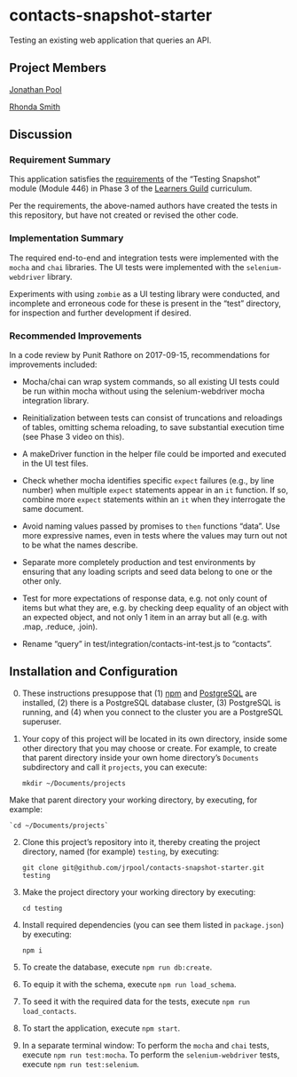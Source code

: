 # contacts-snapshot-starter

Testing an existing web application that queries an API.

## Project Members

[Jonathan Pool](https://github.com/jrpool)

[Rhonda Smith](https://github.com/smithrm941)

## Discussion

### Requirement Summary

This application satisfies the [requirements](https://curriculum.learnersguild.org/modules/Testing-Snapshot--Goal-446/) of the “Testing Snapshot” module (Module 446) in Phase 3 of the [Learners Guild][lg] curriculum.

Per the requirements, the above-named authors have created the tests in this repository, but have not created or revised the other code.

### Implementation Summary

The required end-to-end and integration tests were implemented with the `mocha` and `chai` libraries. The UI tests were implemented with the `selenium-webdriver` library.

Experiments with using `zombie` as a UI testing library were conducted, and incomplete and erroneous code for these is present in the “test” directory, for inspection and further development if desired.

### Recommended Improvements

In a code review by Punit Rathore on 2017-09-15, recommendations for improvements included:

- Mocha/chai can wrap system commands, so all existing UI tests could be run within mocha without using the selenium-webdriver mocha integration library.

- Reinitialization between tests can consist of truncations and reloadings of tables, omitting schema reloading, to save substantial execution time (see Phase 3 video on this).

- A makeDriver function in the helper file could be imported and executed in the UI test files.

- Check whether mocha identifies specific `expect` failures (e.g., by line number) when multiple `expect` statements appear in an `it` function. If so, combine more `expect` statements within an `it` when they interrogate the same document.

- Avoid naming values passed by promises to `then` functions “data”. Use more expressive names, even in tests where the values may turn out not to be what the names describe.

- Separate more completely production and test environments by ensuring that any loading scripts and seed data belong to one or the other only.

- Test for more expectations of response data, e.g. not only count of items but what they are, e.g. by checking deep equality of an object with an expected object, and not only 1 item in an array but all (e.g. with .map, .reduce, .join).

- Rename “query” in test/integration/contacts-int-test.js to “contacts”.

## Installation and Configuration

0. These instructions presuppose that (1) [npm][npm] and [PostgreSQL][pg] are installed, (2) there is a PostgreSQL database cluster, (3) PostgreSQL is running, and (4) when you connect to the cluster you are a PostgreSQL superuser.

1. Your copy of this project will be located in its own directory, inside some other directory that you may choose or create. For example, to create that parent directory inside your own home directory’s `Documents` subdirectory and call it `projects`, you can execute:

    `mkdir ~/Documents/projects`

Make that parent directory your working directory, by executing, for example:

    `cd ~/Documents/projects`

2. Clone this project’s repository into it, thereby creating the project directory, named (for example) `testing`, by executing:

    `git clone git@github.com/jrpool/contacts-snapshot-starter.git testing`

3. Make the project directory your working directory by executing:

    `cd testing`

4. Install required dependencies (you can see them listed in `package.json`) by executing:

    `npm i`

5. To create the database, execute `npm run db:create`.

6. To equip it with the schema, execute `npm run load_schema`.

7. To seed it with the required data for the tests, execute `npm run load_contacts`.

8. To start the application, execute `npm start`.

9. In a separate terminal window: To perform the `mocha` and `chai` tests, execute `npm run test:mocha`. To perform the `selenium-webdriver` tests, execute `npm run test:selenium`.

[lg]: https://www.learnersguild.org
[npm]: https://www.npmjs.com/
[pg]: http://postgresql.org
